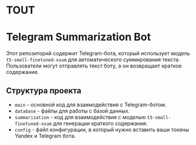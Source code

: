 # TOUT
# Telegram Summarization Bot

Этот репозиторий содержит Telegram-бота, который использует модель `t5-small-finetuned-xsum` для автоматического суммирования текста. Пользователи могут отправлять текст боту, а он возвращает краткое содержание.

## Структура проекта

- `main` - основной код для взаимодействия с Telegram-ботом.
- `database` - файлы для работы с базой данных.
- `summarization` - код для взаимодействия с моделью `t5-small-finetuned-xsum` для генерации краткого содержания.
- `config` - файл конфигурации, в который нужно вставить ваши токены Yandex и Telegram бота.

